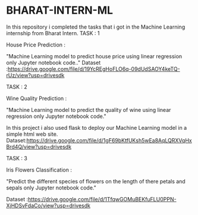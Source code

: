 # BHARAT-INTERN-ML
In this repository i completed the tasks that i got in the Machine Learning internship from Bharat Intern.
TASK : 1

House Price Prediction :

"Machine Learning model to predict house price using linear regression only Jupyter notebook code.."
Dataset :https://drive.google.com/file/d/19YcREgHoFLO6q-09dUdSAOY4keTQ-rUz/view?usp=drivesdk


TASK : 2

Wine Quality Prediction :

"Machine Learning model to predict the quality of wine using linear regression only Jupyter notebook code."

In this project i also used flask to deploy our Machine Learning model in a simple html web site.
Dataset:https://drive.google.com/file/d/1gF69bKtfUKsh5wEa8AqLQRXVqHxBrd4Q/view?usp=drivesdk


TASK : 3

Iris Flowers Classification :

"Predict the different species of flowers on the length of there petals and sepals only Jupyter notebook code."

Dataset :https://drive.google.com/file/d/1TfqwGOMuBEKfuFLU0PPN-XjHDSvFdaCo/view?usp=drivesdk
